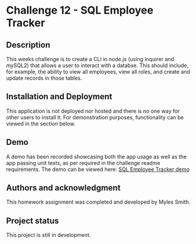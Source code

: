 # Challenge 12 - SQL Employee Tracker

## Description

This weeks challenge is to create a CLI in node.js (using inquirer and mySQL2) that allows a user to interact with a databse. This should include, for example, the ability to view all employees, view all roles, and create and update records in those tables.

## Installation and Deployment

This application is not deployed nor hosted and there is no one way for other users to install it. For demonstration purposes, functionality can be viewed in the section below.

## Demo

A demo has been recorded showcasing both the app usage as well as the app passing unit tests, as per required in the challenge readme requirements.
The demo can be viewed here: [SQL Employee Tracker demo](#)

## Authors and acknowledgment

This homework assignment was completed and developed by Myles Smith.

## Project status

This project is still in development.